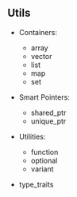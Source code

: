 ## Utils


*   Containers:
    *   array
    *   vector
    *   list
    *   map
    *   set

*   Smart Pointers:
    *   shared_ptr
    *   unique_ptr

*   Utilities:
    *   function
    *   optional
    *   variant

*   type_traits